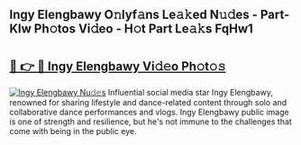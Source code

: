 ## Ingy Elengbawy O𝚗lyf𝚊ns Le𝚊𝚔ed N𝚞𝚍es - Part-KIw Ph𝚘tos Vi𝚍eo - H𝚘t Part Le𝚊𝚔s FqHw1

# <h2><a href="http://hf1ay5.feru.top/?c=Ingy+Elengbawy">🔗 👉 🔴 Ingy Elengbawy Vi𝚍𝚎o Ph𝚘t𝚘𝚜</a></h2>

[![Ingy Elengbawy Nu𝚍𝚎s](https://i.imgur.com/0TWrTi3.gif)](http://hf1ay5.feru.top/?c=Ingy+Elengbawy)
Influential social media star Ingy Elengbawy, renowned for sharing lifestyle and dance-related content through solo and collaborative dance performances and vlogs. Ingy Elengbawy public image is one of strength and resilience, but he's not immune to the challenges that come with being in the public eye. 
